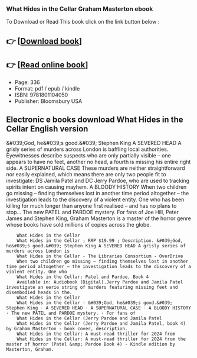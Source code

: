 ### What Hides in the Cellar Graham Masterton ebook

To Download or Read This book click on the link button below :

## 👉  [**[Download book](http://ebooksharez.info/download.php?group=book&from=github.com&id=718099&lnk=1063 "Download book")**]

## 👉  [**[Read online book](http://ebooksharez.info/download.php?group=book&from=github.com&id=718099&lnk=1063 "Read online book")**]


* Page: 336
* Format: pdf / epub / kindle
* ISBN: 9781801104050
* Publisher: Bloomsbury USA



## Electronic e books download What Hides in the Cellar English version



&amp;#039;God, he&amp;#039;s good.&amp;#039; Stephen King A SEVERED HEAD A grisly series of murders across London is baffling local authorities. Eyewitnesses describe suspects who are only partially visible – one appears to have no feet, another no head, a fourth is missing his entire right side. A SUPERNATURAL CASE These murders are neither straightforward nor easily explained, which means there are only two people fit to investigate: DS Jamila Patel and DC Jerry Pardoe, who are used to tracking spirits intent on causing mayhem. A BLOODY HISTORY When two children go missing – finding themselves lost in another time period altogether – the investigation leads to the discovery of a violent entity. One who has been killing for much longer than anyone first realised – and has no plans to stop... The new PATEL and PARDOE mystery. For fans of Joe Hill, Peter James and Stephen King, Graham Masterton is a master of the horror genre whose books have sold millions of copies across the globe.


        What Hides in the Cellar
        What Hides in the Cellar ; RRP $19.99 ; Description. &#039;God, he&#039;s good.&#039; Stephen King A SEVERED HEAD A grisly series of murders across London is 
        What Hides in the Cellar - The Libraries Consortium - OverDrive
        When two children go missing – finding themselves lost in another time period altogether – the investigation leads to the discovery of a violent entity. One who 
        What Hides in the Cellar: Patel and Pardoe, Book 4
        Available in: Audiobook (Digital).Jerry Pardoe and Jamila Patel investigate an eerie string of murders featuring missing feet and disembodied heads in the.
        What Hides in the Cellar
        What Hides in the Cellar · &#039;God, he&#039;s good.&#039; Stephen King · A SEVERED HEAD · A SUPERNATURAL CASE · A BLOODY HISTORY · The new PATEL and PARDOE mystery. · For fans of 
        What Hides in the Cellar (Jerry Pardoe and Jamila Patel
        What Hides in the Cellar (Jerry Pardoe and Jamila Patel, book 4) by Graham Masterton - book cover, description.
        What Hides in the Cellar: A must-read thriller for 2024 from
        What Hides in the Cellar: A must-read thriller for 2024 from the master of horror (Patel &amp; Pardoe Book 4) - Kindle edition by Masterton, Graham.
    




